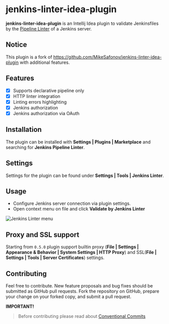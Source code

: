# jenkins-linter-idea-plugin

<!-- Plugin description -->
**jenkins-linter-idea-plugin** is an Intellij Idea plugin to validate Jenkinsfiles by
the [Pipeline Linter](https://www.jenkins.io/doc/book/pipeline/development/#linter) of a Jenkins server.

## Notice

This plugin is a fork of https://github.com/MikeSafonov/jenkins-linter-idea-plugin with additional features.

## Features

- [x] Supports declarative pipeline only
- [x] HTTP linter integration
- [x] Linting errors highlighting
- [x] Jenkins authorization
- [x] Jenkins authorization via OAuth

## Installation

The plugin can be installed with **Settings | Plugins | Marketplace** and searching for **Jenkins Pipeline Linter**.

## Settings

Settings for the plugin can be found under **Settings | Tools | Jenkins Linter**.

## Usage

- Configure Jenkins server connection via plugin settings.
- Open context menu on file and click **Validate by Jenkins Linter**

<!-- Plugin description end -->

![Jenkins Linter menu](images/menu.png)

## Proxy and SSL support

Starting from `0.5.0` plugin support builtin proxy (**File | Settings | Appearance & Behavior | System Settings | HTTP
Proxy**) and SSL(**File | Settings | Tools | Server Certificates**) settings.

## Contributing

Feel free to contribute.
New feature proposals and bug fixes should be submitted as GitHub pull requests.
Fork the repository on GitHub, prepare your change on your forked copy, and submit a pull request.

**IMPORTANT!**
> Before contributing please read about [Conventional Commits](https://www.conventionalcommits.org/en/v1.0.0/)
